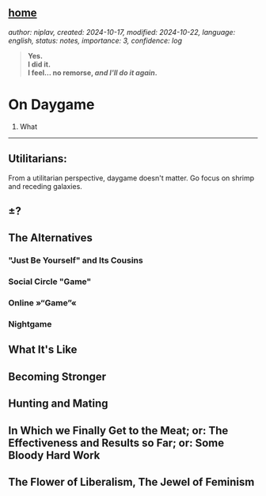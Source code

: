 [home](./index.md)
------------------

*author: niplav, created: 2024-10-17, modified: 2024-10-22, language: english, status: notes, importance: 3, confidence: log*

> __Yes.  
I did it.  
I feel… no remorse, *and I'll do it again*.__<!--TODO: link video-->

On Daygame
===========

1) What
--------

Utilitarians:
--------------

From a utilitarian perspective, daygame doesn't matter. Go focus on
shrimp and receding galaxies.

±?
---

The Alternatives
-----------------

### "Just Be Yourself" and Its Cousins

### Social Circle "Game"

### Online »“Game”«

### Nightgame

What It's Like
---------------

Becoming Stronger
------------------

Hunting and Mating
-------------------

In Which we Finally Get to the Meat; or: The Effectiveness and Results so Far; or: Some Bloody Hard Work
----------------------------------------------------------------------------------------------------------

The Flower of Liberalism, The Jewel of Feminism
-------------------------------------------------
